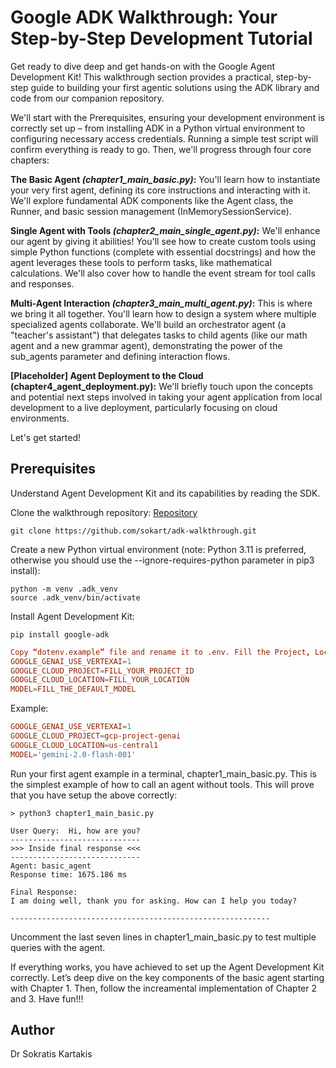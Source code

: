 # Google ADK Walkthrough: Your Step-by-Step Development Tutorial
Get ready to dive deep and get hands-on with the Google Agent Development Kit! This walkthrough section provides a practical, step-by-step guide to building your first agentic solutions using the ADK library and code from our companion repository.

We'll start with the Prerequisites, ensuring your development environment is correctly set up – from installing ADK in a Python virtual environment to configuring necessary access credentials. Running a simple test script will confirm everything is ready to go.
Then, we'll progress through four core chapters:

**The Basic Agent *(chapter1_main_basic.py)*:** You'll learn how to instantiate your very first agent, defining its core instructions and interacting with it. We'll explore fundamental ADK components like the Agent class, the Runner, and basic session management (InMemorySessionService).

**Single Agent with Tools *(chapter2_main_single_agent.py)*:** We'll enhance our agent by giving it abilities! You'll see how to create custom tools using simple Python functions (complete with essential docstrings) and how the agent leverages these tools to perform tasks, like mathematical calculations. We'll also cover how to handle the event stream for tool calls and responses.

**Multi-Agent Interaction *(chapter3_main_multi_agent.py)*:** This is where we bring it all together. You'll learn how to design a system where multiple specialized agents collaborate. We'll build an orchestrator agent (a "teacher's assistant") that delegates tasks to child agents (like our math agent and a new grammar agent), demonstrating the power of the sub_agents parameter and defining interaction flows.

**[Placeholder] Agent Deployment to the Cloud (chapter4_agent_deployment.py):** We'll briefly touch upon the concepts and potential next steps involved in taking your agent application from local development to a live deployment, particularly focusing on cloud environments. 

Let's get started!

## Prerequisites 

Understand Agent Development Kit and its capabilities by reading the SDK.

Clone the walkthrough repository: [Repository](https://github.com/sokart/adk-walkthrough.git)

```shell
git clone https://github.com/sokart/adk-walkthrough.git
```

Create a new Python virtual environment (note: Python 3.11 is preferred, otherwise you should use the --ignore-requires-python parameter in pip3 install): 

```shell
python -m venv .adk_venv
source .adk_venv/bin/activate
```

Install Agent Development Kit:

```shell
pip install google-adk
```

```conf
Copy “dotenv.example” file and rename it to .env. Fill the Project, Location, and Default Model details as  global parameters:
GOOGLE_GENAI_USE_VERTEXAI=1
GOOGLE_CLOUD_PROJECT=FILL_YOUR_PROJECT_ID
GOOGLE_CLOUD_LOCATION=FILL_YOUR_LOCATION
MODEL=FILL_THE_DEFAULT_MODEL
```

Example:

```conf
GOOGLE_GENAI_USE_VERTEXAI=1
GOOGLE_CLOUD_PROJECT=gcp-project-genai
GOOGLE_CLOUD_LOCATION=us-central1
MODEL='gemini-2.0-flash-001'
```

Run your first agent example in a terminal, chapter1_main_basic.py. This is the simplest example of how to call an agent without tools. This will prove that you have setup the above correctly:

```shell
> python3 chapter1_main_basic.py

User Query:  Hi, how are you?
-----------------------------
>>> Inside final response <<<
-----------------------------
Agent: basic_agent
Response time: 1675.186 ms

Final Response:
I am doing well, thank you for asking. How can I help you today?

----------------------------------------------------------
```

Uncomment the last seven lines in chapter1_main_basic.py to test multiple queries with the agent.

If everything works, you have achieved to set up the Agent Development Kit correctly. Let’s deep dive on the key components of the basic agent starting with Chapter 1. Then, follow the increamental implementation of Chapter 2 and 3. Have fun!!!

## Author

Dr Sokratis Kartakis